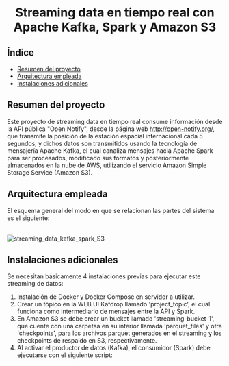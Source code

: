 <h1 align="center"> Streaming data en tiempo real con Apache Kafka, Spark y Amazon S3 </h1>

## Índice

- [Resumen del proyecto](#Resumen-del-proyecto)
- [Arquitectura empleada](#Arquitectura-empleada)
- [Instalaciones adicionales](#Instalaciones-adicionales)

## Resumen del proyecto
Este proyecto de streaming data en tiempo real consume información desde la API pública "Open Notify", desde la página web http://open-notify.org/, que transmite la posición de la estación espacial internacional cada 5 segundos, y dichos datos son transmitidos usando la tecnología de mensajería Apache Kafka, el cual canaliza mensajes hacia Apache Spark para ser procesados, modificado sus formatos y posteriormente almacenados en la nube de AWS, utilizando el servicio Amazon Simple Storage Service (Amazon S3).

## Arquitectura empleada
El esquema general del modo en que se relacionan las partes del sistema es el siguiente:
<br/><br/>

![streaming_data_kafka_spark_S3](https://github.com/Cris-Neumann/Streaming-data-with-Kafka-Spark-and-Amazon-S3/assets/99703152/6ac753d1-a994-4223-b315-69f56adcbf1c)

## Instalaciones adicionales
Se necesitan básicamente 4 instalaciones previas para ejecutar este streaming de datos:
  1. Instalación de Docker y Docker Compose en servidor a utilizar.
  2. Crear un tópico en la WEB UI Kafdrop llamado 'project_topic', el cual funciona como intermediario de mensajes entre la API y Spark.
  3. En Amazon S3 se debe crear un bucket llamado 'streaming-bucket-1', que cuente con una carpetaa en su interior llamada 'parquet_files' y otra 'checkpoints', para los 
     archivos parquet generados en el streaming y los checkpoints de respaldo en S3, respectivamente.
  4. Al activar el productor de datos (Kafka), el consumidor (Spark) debe ejecutarse con el siguiente script:
